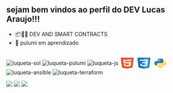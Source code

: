 ## sejam bem vindos ao perfil do DEV Lucas Araujo!!!
- 📦👨‍💻 DEV AND SMART CONTRACTS
- 🦆 pulumi em aprendizado
<div style="display: inline_block"><br>
  <img align="center" alt="luqueta-sol" height="30" width="40" src="https://cdn.jsdelivr.net/gh/devicons/devicon@latest/icons/solidity/solidity-original.svg">
  <img align="center" alt="luqueta-pulumi" height="30" width="40" <img src="https://cdn.jsdelivr.net/gh/devicons/devicon@latest/icons/pulumi/pulumi-original.svg" />
  <img align="center" alt="luqueta-js" height="60" width="40" src="https://cdn.jsdelivr.net/gh/devicons/devicon@latest/icons/javascript/javascript-original.svg"">
  <img align="center" alt=luqueta-HTML" height="30" width="40" src="https://raw.githubusercontent.com/devicons/devicon/master/icons/html5/html5-original.svg">
  <img align="center" alt="luqueta-CSS" height="30" width="40" src="https://raw.githubusercontent.com/devicons/devicon/master/icons/css3/css3-original.svg">
  <img align="center" alt="luqueta-Python" height="30" width="40" src="https://raw.githubusercontent.com/devicons/devicon/master/icons/python/python-original.svg">
  <img align="center" alt="luqueta-ansible" height="30" width="40" <img src="https://cdn.jsdelivr.net/gh/devicons/devicon@latest/icons/ansible/ansible-original.svg" />
  <img align="center" alt="luqueta-terraform"height="30" width="40"<img src="https://cdn.jsdelivr.net/gh/devicons/devicon@latest/icons/terraform/terraform-original.svg" /> 
  
 
<div> 

 <a href="luqueta_23" target="_blank"><img src="https://img.shields.io/badge/Discord-7289DA?style=for-the-badge&logo=discord&logoColor=white" target="_blank"></a> 
  <a href = "lucasaraujo080806@gmail.com"><img src="https://img.shields.io/badge/-Gmail-%23333?style=for-the-badge&logo=gmail&logoColor=white" target="_blank"></a>
  <a href="www.linkedin.com/in/lucas-araújo-51111b344" target="_blank"><img src="https://img.shields.io/badge/-LinkedIn-%230077B5?style=for-the-badge&logo=linkedin&logoColor=white" target="_blank"></a> 
  
</div>
